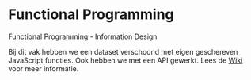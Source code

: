# Functional Programming
Functional Programming - Information Design

Bij dit vak hebben we een dataset verschoond met eigen geschereven JavaScript functies. Ook hebben we met een API gewerkt. Lees de <a href="https://github.com/muhammet075/Functional-Programming/wiki">Wiki</a> voor meer informatie.
